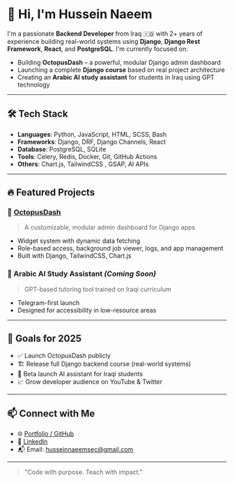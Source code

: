# 👋 Hi, I'm Hussein Naeem

I'm a passionate **Backend Developer** from Iraq 🇮🇶 with 2+ years of experience building real-world systems using **Django**, **Django Rest Framework**, **React**, and **PostgreSQL**. I'm currently focused on:

- Building **OctopusDash** – a powerful, modular Django admin dashboard
- Launching a complete **Django course** based on real project architecture
- Creating an **Arabic AI study assistant** for students in Iraq using GPT technology

---

## 🛠 Tech Stack
- **Languages**: Python, JavaScript, HTML, SCSS, Bash
- **Frameworks**: Django, DRF, Django Channels, React
- **Database**: PostgreSQL, SQLite
- **Tools**: Celery, Redis, Docker, Git, GitHub Actions
- **Others**: Chart.js, TailwindCSS , GSAP, AI APIs

---

## 🔥 Featured Projects

### 🚀 [OctopusDash](https://github.com/husseinnaeemsec/octopus-dash)
> A customizable, modular admin dashboard for Django apps  
- Widget system with dynamic data fetching  
- Role-based access, background job viewer, logs, and app management  
- Built with Django, TailwindCSS, Chart.js  

### 🧠 Arabic AI Study Assistant *(Coming Soon)*  
> GPT-based tutoring tool trained on Iraqi curriculum  
- Telegram-first launch  
- Designed for accessibility in low-resource areas  

---

## 🎯 Goals for 2025
- ✅ Launch OctopusDash publicly
- 🏗 Release full Django backend course (real-world systems)
- 🧪 Beta launch AI assistant for Iraqi students
- 📈 Grow developer audience on YouTube & Twitter

---

## 📫 Connect with Me
- 🌐 [Portfolio / GitHub](https://github.com/husseinnaeemsec)
- 💼 [LinkedIn](https://www.linkedin.com/in/husseinnaeem/)
- 📬 Email: husseinnaeemsec@gmail.com

---

> "Code with purpose. Teach with impact."

